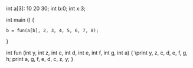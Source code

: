 int a[3]: 10 20 30;
int b:0;
int x:3;

int main () {

	b = fun(a[b], 2, 3, 4, 5, 6, 7, 8);
}

int fun (int y, int z, int c, int d, int e, int f, int g, int a) {
	\\print y, z, c, d, e, f, g, h;
	print a, g, f, e, d, c, z, y;
}
